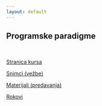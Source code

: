 ```yaml
---
layout: default
---
```


## Programske paradigme

<br>

[Stranica kursa](https://www.programskijezici.matf.bg.ac.rs/ProgramskeParadigmeI.html)

[Snimci (vežbe)](https://www.youtube.com/playlist?list=PLOGAKiQpHThNfTNo7MmKkEJVCX_61qYFT)

[Materijali (predavanja)](../materials/archive/PP/)

[Rokovi](https://github.com/Markic01/PP-rokovi/)
